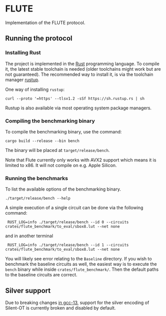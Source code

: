 # FLUTE

Implementation of the FLUTE protocol.

## Running the protocol

### Installing Rust

The project is implemented in the [Rust](https://www.rust-lang.org/) programming language. To compile it, the latest stable toolchain is needed (older toolchains might work but are not guaranteed). The recommended way to install it, is via the toolchain manager [rustup](https://rustup.rs/).

One way of installing `rustup`:

```shell
curl --proto '=https' --tlsv1.2 -sSf https://sh.rustup.rs | sh
```
Rustup is also available via most operating system package managers.


### Compiling the benchmarking binary
To compile the benchmarking binary, use the command:
```shell
cargo build --release --bin bench
```
The binary will be placed at `target/release/bench`.

Note that Flute currently only works with AVX2 support which means it is limited to x86. It will not compile on e.g. Apple Silicon.

### Running the benchmarks
To list the available options of the benchmarking binary.
```shell
./target/release/bench --help
```

A simple execution of a single circuit can be done via the following command:

```shell
 RUST_LOG=info ./target/release/bench --id 0 --circuits crates/flute_benchmark/to_eval/sbox8.lut --net none
```
and in another terminal
```shell
 RUST_LOG=info ./target/release/bench --id 1 --circuits crates/flute_benchmark/to_eval/sbox8.lut --net none
```

You will likely see error relating to the `Baseline` directory. If you wish to benchmark the baseline circuits as well, the easiest way is to execute the `bench` binary while inside `crates/flute_benchmark/`. Then the default paths to the baseline circuits are correct.

## Silver support
Due to breaking changes [in gcc-13](https://gcc.gnu.org/gcc-13/porting_to.html), support for the silver encoding of Silent-OT is currently broken and disabled by default.